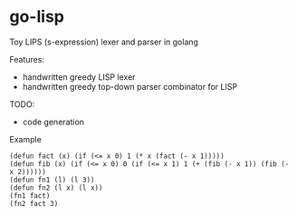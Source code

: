 # go-lisp

Toy LIPS (s-expression) lexer and parser in golang

Features:
- handwritten greedy LISP lexer
- handwritten greedy top-down parser combinator for LISP

TODO:
- code generation

Example
```
(defun fact (x) (if (<= x 0) 1 (* x (fact (- x 1)))))
(defun fib (x) (if (<= x 0) 0 (if (<= x 1) 1 (+ (fib (- x 1)) (fib (- x 2))))))
(defun fn1 (l) (l 3))
(defun fn2 (l x) (l x))
(fn1 fact)
(fn2 fact 3)
```